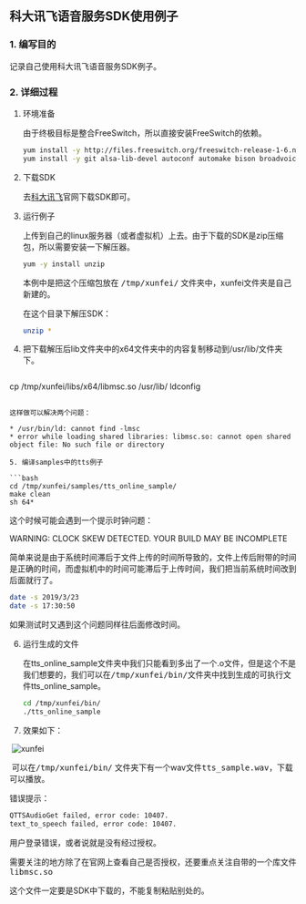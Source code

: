 ##  科大讯飞语音服务SDK使用例子

### 1. 编写目的

记录自己使用科大讯飞语音服务SDK例子。

### 2. 详细过程

1. 环境准备

   由于终极目标是整合FreeSwitch，所以直接安装FreeSwitch的依赖。

   ```bash
   yum install -y http://files.freeswitch.org/freeswitch-release-1-6.noarch.rpm epel-release
   yum install -y git alsa-lib-devel autoconf automake bison broadvoice-devel bzip2 curl-devel libdb4-devel e2fsprogs-devel erlang flite-devel g722_1-devel gcc-c++ gdbm-devel gnutls-devel ilbc2-devel ldns-devel libcodec2-devel libcurl-devel libedit-devel libidn-devel libjpeg-devel libmemcached-devel libogg-devel libsilk-devel libsndfile-devel libtheora-devel libtiff-devel libtool libuuid-devel libvorbis-devel libxml2-devel lua-devel lzo-devel mongo-c-driver-devel ncurses-devel net-snmp-devel openssl-devel opus-devel pcre-devel perl perl-ExtUtils-Embed pkgconfig portaudio-devel postgresql-devel python-devel python-devel soundtouch-devel speex-devel sqlite-devel unbound-devel unixODBC-devel wget which yasm zlib-devel libshout-devel libmpg123-devel lame-devel
   ```

2. 下载SDK

   去[科大讯飞](https://www.xfyun.cn/)官网下载SDK即可。

3. 运行例子

   上传到自己的linux服务器（或者虚拟机）上去。由于下载的SDK是zip压缩包，所以需要安装一下解压器。

   ```bash
   yum -y install unzip
   ```

   本例中是把这个压缩包放在 <kbd>/tmp/xunfei/</kbd> 文件夹中，xunfei文件夹是自己新建的。

   在这个目录下解压SDK：

   ```bash
   unzip *
   ```

4. 把下载解压后lib文件夹中的x64文件夹中的内容复制移动到/usr/lib/文件夹下。

   ```bash
cp /tmp/xunfei/libs/x64/libmsc.so /usr/lib/
   ldconfig
   ```
   
   这样做可以解决两个问题：

   * /usr/bin/ld: cannot find -lmsc
* error while loading shared libraries: libmsc.so: cannot open shared object file: No such file or directory
   
5. 编译samples中的tts例子

   ```bash
   cd /tmp/xunfei/samples/tts_online_sample/
   make clean
   sh 64*
   ```

   这个时候可能会遇到一个提示时钟问题：

   WARNING: CLOCK SKEW DETECTED. YOUR BUILD MAY BE INCOMPLETE

   简单来说是由于系统时间滞后于文件上传的时间所导致的，文件上传后附带的时间是正确的时间，而虚拟机中的时间可能滞后于上传时间，我们把当前系统时间改到后面就行了。

   ```bash
   date -s 2019/3/23
   date -s 17:30:50
   ```

   如果测试时又遇到这个问题同样往后面修改时间。

6. 运行生成的文件

   在tts_online_sample文件夹中我们只能看到多出了一个.o文件，但是这个不是我们想要的，我们可以在<kbd>/tmp/xunfei/bin/</kbd>文件夹中找到生成的可执行文件tts_online_sample。

   ```bash
   cd /tmp/xunfei/bin/
   ./tts_online_sample
   ```

7. 效果如下：

​    ![  xunfei](F:\毕业设计\xunfei.png)   

​      可以在<kbd>/tmp/xunfei/bin/</kbd> 文件夹下有一个wav文件<kbd>tts_sample.wav</kbd>，下载可以播放。

   

错误提示：

```bash
QTTSAudioGet failed, error code: 10407.
text_to_speech failed, error code: 10407.
```

用户登录错误，或者说就是没有经过授权。

需要关注的地方除了在官网上查看自己是否授权，还要重点关注自带的一个库文件<kbd>libmsc.so</kbd>

这个文件一定要是SDK中下载的，不能复制粘贴别处的。



